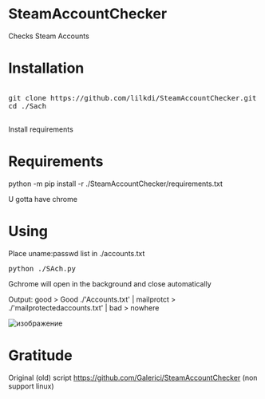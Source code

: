 # SteamAccountChecker

Checks Steam Accounts

# Installation

<pre>

git clone https://github.com/lilkdi/SteamAccountChecker.git SAch
cd ./Sach

</pre>

Install requirements

# Requirements

python -m pip install -r ./SteamAccountChecker/requirements.txt

U gotta have chrome

# Using

Place uname:passwd list in ./accounts.txt
<pre>python ./SAch.py</pre>

Gchrome will open in the background and close automatically

Output: good > Good ./'Accounts.txt' | mailprotct > ./'mailprotectedaccounts.txt' | bad > nowhere

![изображение](https://user-images.githubusercontent.com/82094395/115988386-294bbd00-a5c2-11eb-88d9-95cbfcf2b1dc.png)

# Gratitude

Original (old) script https://github.com/Galerici/SteamAccountChecker (non support linux)
